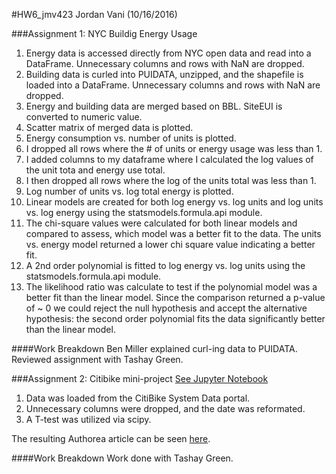 #HW6_jmv423
Jordan Vani (10/16/2016)

###Assignment 1: NYC Buildig Energy Usage

1. Energy data is accessed directly from NYC open data and read into a DataFrame. Unnecessary columns and rows with NaN are dropped.
2. Building data is curled into PUIDATA, unzipped, and the shapefile is loaded into a DataFrame. Unnecessary columns and rows with NaN are dropped.
3. Energy and building data are merged based on BBL. SiteEUI is converted to numeric value.
4. Scatter matrix of merged data is plotted.
5. Energy consumption vs. number of units is plotted.
6. I dropped all rows where the # of units or energy usage was less than 1. 
7. I added columns to my dataframe where I calculated the log values of the unit tota and energy use total.
8. I then dropped all rows where the log of the units total was less than 1.
9. Log number of units vs. log total energy is plotted.
10. Linear models are created for both log energy vs. log units and log units vs. log energy using the statsmodels.formula.api module.
11. The chi-square values were calculated for both linear models and compared to assess, which model was a better fit to the data. The units vs. energy model returned a lower chi square value indicating a better fit. 
12. A 2nd order polynomial is fitted to log energy vs. log units using the statsmodels.formula.api module. 
13. The likelihood ratio was calculate to test if the polynomial model was a better fit than the linear model. Since the comparison returned a p-value of ~ 0 we could reject the null hypothesis and accept the alternative hypothesis: the second order polynomial fits the data significantly better than the linear model.

####Work Breakdown
Ben Miller explained curl-ing data to PUIDATA. Reviewed assignment with Tashay Green.

###Assignment 2: Citibike mini-project
[See Jupyter Notebook](https://github.com/jvani/PUI2016_jmv423/blob/master/HW6_jmv423/Assignment2_jmv423.ipynb)

1. Data was loaded from the CitiBike System Data portal.
2. Unnecessary columns were dropped, and the date was reformated.
3. A T-test was utilized via scipy.

The resulting Authorea article can be seen [here](https://www.authorea.com/users/106017/articles/133419/_show_article).

####Work Breakdown
Work done with Tashay Green.
